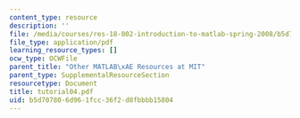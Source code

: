 ```yaml
---
content_type: resource
description: ''
file: /media/courses/res-18-002-introduction-to-matlab-spring-2008/b5d707806d961fcc36f2d8fbbbb15804_tutorial04.pdf
file_type: application/pdf
learning_resource_types: []
ocw_type: OCWFile
parent_title: "Other MATLAB\xAE Resources at MIT"
parent_type: SupplementalResourceSection
resourcetype: Document
title: tutorial04.pdf
uid: b5d70780-6d96-1fcc-36f2-d8fbbbb15804
---
```

